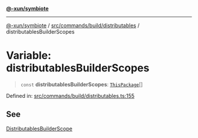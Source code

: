[**@-xun/symbiote**](../../../../../README.md)

***

[@-xun/symbiote](../../../../../README.md) / [src/commands/build/distributables](../README.md) / distributablesBuilderScopes

# Variable: distributablesBuilderScopes

> `const` **distributablesBuilderScopes**: [`ThisPackage`](../../../../configure/enumerations/ThisPackageGlobalScope.md#thispackage)[]

Defined in: [src/commands/build/distributables.ts:155](https://github.com/Xunnamius/symbiote/blob/c0ad42f4c6445e4425455b816e9c7314dfae3311/src/commands/build/distributables.ts#L155)

## See

[DistributablesBuilderScope](../../../../configure/enumerations/ThisPackageGlobalScope.md)
